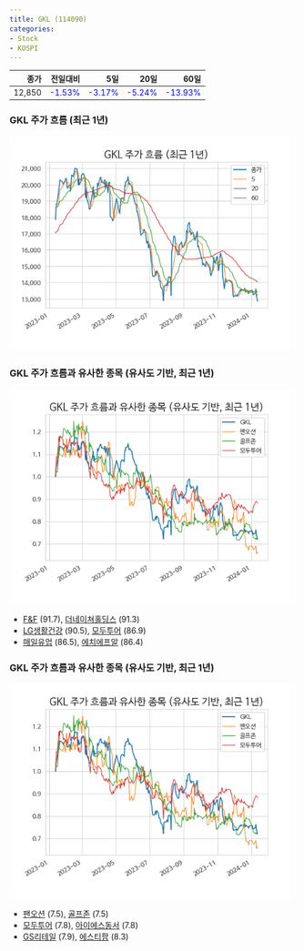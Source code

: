 ```yaml
---
title: GKL (114090)
categories:
- Stock
- KOSPI
---
```


|종가|전일대비|5일|20일|60일|
|---:|-------:|--:|---:|---:|
|12,850|<span style="color: blue">-1.53%</span>|<span style="color: blue">-3.17%</span>|<span style="color: blue">-5.24%</span>|<span style="color: blue">-13.93%</span>|

<!-- more -->
### GKL 주가 흐름 (최근 1년)
![114090](/assets/images/stock/114090.png)


### GKL 주가 흐름과 유사한 종목 (유사도 기반, 최근 1년)
![114090](/assets/images/stock/114090_sim.png)

- [F&F](/383220/) (91.7), [더네이쳐홀딩스](/298540/) (91.3)
- [LG생활건강](/051900/) (90.5), [모두투어](/080160/) (86.9)
- [매일유업](/267980/) (86.5), [에치에프알](/230240/) (86.4)


### GKL 주가 흐름과 유사한 종목 (유사도 기반, 최근 1년)
![114090](/assets/images/stock/114090_sim.png)

- [팬오션](/028670/) (7.5), [골프존](/215000/) (7.5)
- [모두투어](/080160/) (7.8), [아이에스동서](/010780/) (7.8)
- [GS리테일](/007070/) (7.9), [에스티팜](/237690/) (8.3)